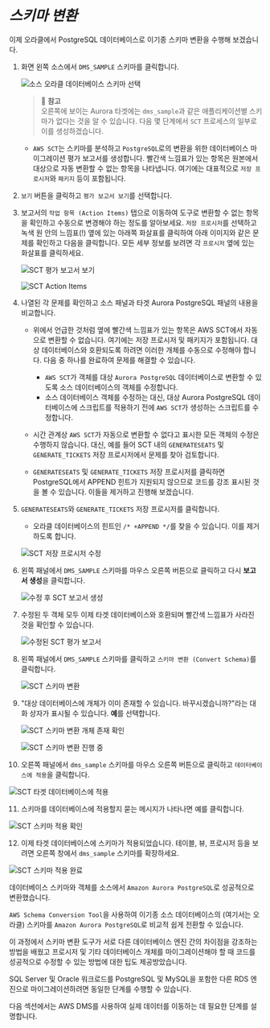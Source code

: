 # ***스키마 변환***

이제 오라클에서 PostgreSQL 데이터베이스로 이기종 스키마 변환을 수행해 보겠습니다.

1. 화면 왼쪽 소스에서 ```DMS_SAMPLE``` 스키마를 클릭합니다.

    ![소스 오라클 데이터베이스 스키마 선택](../../images/select-source-oracle-schema.png)

   > 📒 **참고**<br>
   > 오른쪽에 보이는 Aurora 타겟에는 ```dms_sample```과 같은 애플리케이션별 스키마가 없다는 것을 알 수 있습니다. 다음 몇 단계에서 ```SCT``` 프로세스의 일부로 이를 생성하겠습니다.


   - ```AWS SCT```는 스키마를 분석하고 ```PostgreSQL```로의 변환을 위한 데이터베이스 마이그레이션 평가 보고서를 생성합니다. 빨간색 느낌표가 있는 항목은 원본에서 대상으로 자동 변환할 수 없는 항목을 나타냅니다. 여기에는 대표적으로 ```저장 프로시저```와 ```패키지``` 등이 포함됩니다.

2. ```보기``` 버튼을 클릭하고 ```평가 보고서 보기```를 선택합니다.


3. 보고서의 ```작업 항목 (Action Items)``` 탭으로 이동하여 도구로 변환할 수 없는 항목을 확인하고 수동으로 변경해야 하는 정도를 알아보세요. ```저장 프로시저```를 선택하고 녹색 원 안의 느낌표(!) 옆에 있는 아래쪽 화살표를 클릭하여 아래 이미지와 같은 문제를 확인하고 다음을 클릭합니다. 모든 세부 정보를 보려면 각 ```프로시저``` 옆에 있는 화살표를 클릭하세요.

   ![SCT 평가 보고서 보기](../../images/sct-assessment-report-view.png)

   ![SCT Action Items](../../images/sct-action-items.png)

4. 나열된 각 문제를 확인하고 소스 패널과 타겟 Aurora PostgreSQL 패널의 내용을 비교합니다.

   * 위에서 언급한 것처럼 옆에 빨간색 느낌표가 있는 항목은 AWS SCT에서 자동으로 변환할 수 없습니다. 여기에는 저장 프로시저 및 패키지가 포함됩니다. 대상 데이터베이스와 호환되도록 하려면 이러한 개체를 수동으로 수정해야 합니다. 다음 중 하나를 완료하여 문제를 해결할 수 있습니다.
     * `AWS SCT`가 객체를 대상 `Aurora PostgreSQL` 데이터베이스로 변환할 수 있도록 소스 데이터베이스의 객체를 수정합니다.
     * 소스 데이터베이스 객체를 수정하는 대신, 대상 Aurora PostgreSQL 데이터베이스에 스크립트를 적용하기 전에 `AWS SCT`가 생성하는 스크립트를 수정합니다.

   * 시간 관계상 ```AWS SCT```가 자동으로 변환할 수 없다고 표시한 모든 객체의 수정은 수행하지 않습니다. 대신, 예를 들어 SCT 내의 ```GENERATESEATS``` 및 ```GENERATE_TICKETS``` 저장 프로시저에서 문제를 찾아 검토합니다.

   * ```GENERATESEATS``` 및 ```GENERATE_TICKETS``` 저장 프로시저를 클릭하면 PostgreSQL에서 APPEND 힌트가 지원되지 않으므로 코드를 강조 표시된 것을 볼 수 있습니다. 이들을 제거하고 진행해 보겠습니다.

5. ```GENERATESEATS```와 ```GENERATE_TICKETS``` 저장 프로시저를 클릭합니다.

   - 오라클 데이터베이스의 힌트인 `/* +APPEND */`를 찾을 수 있습니다. 이를 제거하도록 합니다. 

   ![SCT 저장 프로시저 수정](../../images/sct-procedure-modification.png)


6. 왼쪽 패널에서 ```DMS_SAMPLE``` 스키마를 마우스 오른쪽 버튼으로 클릭하고 다시 **보고서 생성**을 클릭합니다.

   ![수정 후 SCT 보고서 생성](../../images/sct-assessment-report-create-again.png)

7. 수정된 두 객체 모두 이제 타겟 데이터베이스와 호환되며 빨간색 느낌표가 사라진 것을 확인할 수 있습니다.

   ![수정된 SCT 평가 보고서](../../images/sct-assessment-report-updated.png)

8. 왼쪽 패널에서 ```DMS_SAMPLE``` 스키마를 클릭하고 ```스키마 변환 (Convert Schema)```를 클릭합니다.

   ![SCT 스키마 변환](../../images/sct-schema-conversion.png)

9. "대상 데이터베이스에 개체가 이미 존재할 수 있습니다. 바꾸시겠습니까?"라는 대화 상자가 표시될 수 있습니다. **예**를 선택합니다.

   ![SCT 스키마 변환 개체 존재 확인](../../images/sct-schema-conversion-confirm.png)

   ![SCT 스키마 변환 진행 중](../../images/sct-schema-conversion-progress.png)

10. 오른쪽 패널에서 ```dms_sample``` 스키마를 마우스 오른쪽 버튼으로 클릭하고 ```데이터베이스에 적용```을 클릭합니다.

   ![SCT 타겟 데이터베이스에 적용](../../images/sct-apply-to-target-database.png)

11. 스키마를 데이터베이스에 적용할지 묻는 메시지가 나타나면 예를 클릭합니다.

   ![SCT 스키마 적용 확인](../../images/sct-apply-confirm.png)

12. 이제 타겟 데이터베이스에 스키마가 적용되었습니다. 테이블, 뷰, 프로시저 등을 보려면 오른쪽 창에서 ```dms_sample``` 스키마를 확장하세요.

   ![SCT 스키마 적용 완료](../../images/sct-apply-complete.png)

데이터베이스 스키마와 객체를 소스에서 ```Amazon Aurora PostgreSQL```로 성공적으로 변환했습니다.

```AWS Schema Conversion Tool```을 사용하여 이기종 소스 데이터베이스의 (여기서는 오라클) 스키마를 ```Amazon Aurora PostgreSQL```로 비교적 쉽게 전환할 수 있습니다.

이 과정에서 스키마 변환 도구가 서로 다른 데이터베이스 엔진 간의 차이점을 강조하는 방법을 배웠고 프로시저 및 기타 데이터베이스 개체를 마이그레이션해야 할 때 코드를 성공적으로 수정할 수 있는 방법에 대한 팁도 제공방았습니다.

SQL Server 및 Oracle 워크로드를 PostgreSQL 및 MySQL을 포함한 다른 RDS 엔진으로 마이그레이션하려면 동일한 단계를 수행할 수 있습니다.

다음 섹션에서는 AWS DMS를 사용하여 실제 데이터를 이동하는 데 필요한 단계를 설명합니다.
